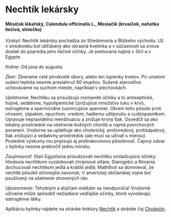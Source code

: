Nechtík lekársky
================

#### Měsíček lékařský, Calendula officinalis L., Mesiačik (krusíček, nahotka liečivá, slniečko)

*Výskyt*: Nechtík lekársky pochádza zo Stredomoria a Blízkeho východu. Už v
stredoveku bol obľúbený ako okrasná kvetinka a v súčasnosti sa znova dostali do
popredia jeho liečivé účinky. Je pestovaná najmä v Sírii a v Egypte.

*Kvitne*: Od júna do augusta.

*Zber*: Zbierame celé plnokveté úbory, alebo len lupienky kvetov. Pri umelom
sušení teplota nesmie presiahnuť 60 stupňov. Sušené starostlivo uchovávame na
suchom mieste, napríklad v plechovkách.

*Uplatnenie*: Nechtíku sa prisudzujú rozmanité účinky a to antiseptické, hojivé,
sedatívne, hypolipemické (znižujúce množstvo tuku v krvi), estrogénne a
spermicídne (usmrcujúce spermie). Okrem toho pôsobí proti vírusom, zápalom,
opuchom, vredom, hadiemu uštipnutiu a cudzopasníkom. Upravuje nepravidelnú
menštruáciu a znižuje krvný tlak. Osvedčil sa ako lokálny prostriedok na
ošetrenie kožných chorôb a najmä povrchových poranení. Vnútorne sa uplatňuje ako
cholerický, protivredový, protizápalový, tlak znižujúci a sedatívny prostriedok
(ale musí sa užívať s mierou). Posledné výskumy mu pripisujú aj protirakovinovú
pôsobnosť. Čajový odvar z bylinky nesmie prekročiť jednu minútu.

*Zaujímavosť*: Starí Egypťania prisudzovali nechtíku omladzujúce účinky;
Hindovia nechtíkom vyzdobovali chrámové oltáre; Starogréci a Rimania dochucovali
nechtíkom jedlá a krášlili jedlá; Maththoli sa domnieval, že nechtík pôsobil
účinnejšie navonok; V americkej občianskej vojne bol používaný na ošetrenie
otvorených rán.

*Upozornenie*: Tehotným a dojčiam matkám sa neodporúča! Vnútorné užívanie môže
spôsobiť nežiadúce vedľajšie účinky, ktoré vyvolávajú estrogénne látky.

Aplikáciu bylinky nájdete na stránke tinktúry
[Nechtík](/tinktury/nechtik) a stránke čaj
[Cholestin](/sip/caje/cholestin-zlcnikovy).

